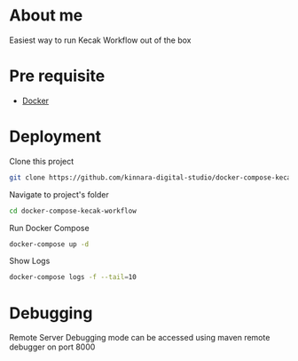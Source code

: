 # About me
Easiest way to run Kecak Workflow out of the box

# Pre requisite
* [Docker](https://docs.docker.com/install)

# Deployment
Clone this project
```sh
git clone https://github.com/kinnara-digital-studio/docker-compose-kecak-workflow.git
```

Navigate to project's folder
```sh
cd docker-compose-kecak-workflow
```

Run Docker Compose
```sh
docker-compose up -d
```
Show Logs
```sh
docker-compose logs -f --tail=10
```
# Debugging
Remote Server Debugging mode can be accessed using maven remote debugger on port 8000
